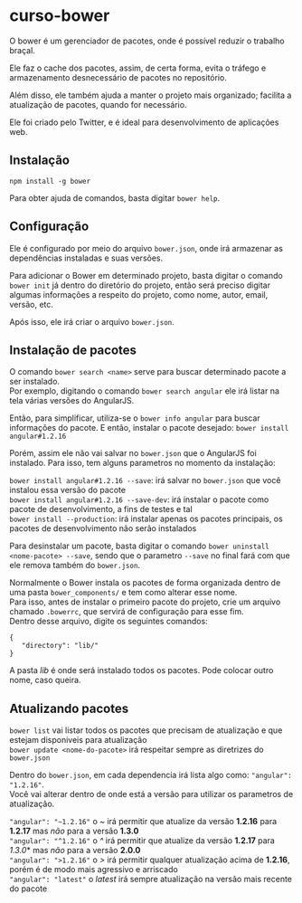 # curso-bower

O bower é um gerenciador de pacotes, onde é possível reduzir o trabalho braçal.

Ele faz o cache dos pacotes, assim, de certa forma, evita o tráfego e armazenamento desnecessário de pacotes no repositório.

Além disso, ele também ajuda a manter o projeto mais organizado; facilita a atualização de pacotes, quando for necessário.

Ele foi criado pelo Twitter, e é ideal para desenvolvimento de aplicações web.


Instalação
----------

 `npm install -g bower`

 Para obter ajuda de comandos, basta digitar `bower help`.

 
Configuração
-------------

 Ele é configurado por meio do arquivo `bower.json`, onde irá armazenar as dependências instaladas e suas versões.

 Para adicionar o Bower em determinado projeto, basta digitar o comando `bower init` já dentro do diretório do projeto, então será preciso digitar algumas informações a respeito do projeto, como nome, autor, email, versão, etc.  

 Após isso, ele irá criar o arquivo `bower.json`.

 
 ## Instalação de pacotes

 O comando `bower search <name>` serve para buscar determinado pacote a ser instalado.  
 Por exemplo, digitando o comando `bower search angular` ele irá listar na tela várias versões do AngularJS.

 Então, para simplificar, utiliza-se o `bower info angular` para buscar informações do pacote. E então, instalar o pacote desejado: `bower install angular#1.2.16`

 Porém, assim ele não vai salvar no `bower.json` que o AngularJS foi instalado. Para isso, tem alguns parametros no momento da instalação:

 `bower install angular#1.2.16 --save`: irá salvar no `bower.json` que você instalou essa versão do pacote  
 `bower install angular#1.2.16 --save-dev`: irá instalar o pacote como pacote de desenvolvimento, a fins de testes e tal  
 `bower install --production`: irá instalar apenas os pacotes principais, os pacotes de desenvolvimento não serão instalados

 Para desinstalar um pacote, basta digitar o comando `bower uninstall <nome-pacote> --save`, sendo que o parametro `--save` no final fará com que ele remova também do `bower.json`.

 Normalmente o Bower instala os pacotes de forma organizada dentro de uma pasta `bower_components/` e tem como alterar esse nome.  
 Para isso, antes de instalar o primeiro pacote do projeto, crie um arquivo chamado `.bowerrc`, que servirá de configuração para esse fim.  
 Dentro desse arquivo, digite os seguintes comandos:
 ```
 {
	"directory": "lib/"
}
 ```

 A pasta _lib_ é onde será instalado todos os pacotes. Pode colocar outro nome, caso queira.

 
 ## Atualizando pacotes

 `bower list` vai listar todos os pacotes que precisam de atualização e que estejam disponiveis para atualização  
 `bower update <nome-do-pacote>` irá respeitar sempre as diretrizes do `bower.json`

 Dentro do `bower.json`, em cada dependencia irá lista algo como: `"angular": "1.2.16"`.  
 Você vai alterar dentro de onde está a versão para utilizar os parametros de atualização.

 `"angular": "~1.2.16"` o _~_ irá permitir que atualize da versão **1.2.16** para **1.2.17** mas _não_ para a versão **1.3.0**  
 `"angular": "^1.2.16"` o _^_ irá permitir que atualize da versão **1.2.17** para *1.3.0** mas _não_ para a versão **2.0.0**  
 `"angular": ">1.2.16"` o _>_ irá permitir qualquer atualização acima de **1.2.16**, porém é de modo mais agressivo e arriscado  
 `"angular": "latest"` o _latest_ irá sempre atualização na versão mais recente do pacote

 